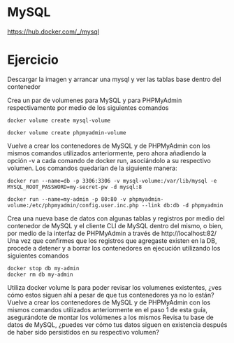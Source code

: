 # MySQL


https://hub.docker.com/_/mysql



# Ejercicio

Descargar la imagen y arrancar una mysql y ver las tablas base dentro del contenedor 


Crea un par de volumenes para MySQL y para PHPMyAdmin respectivamente por medio de los siguientes comandos 
```
docker volume create mysql-volume
```
```
docker volume create phpmyadmin-volume
```
Vuelve a crear los contenedores de MySQL y de PHPMyAdmin con los mismos comandos utilizados anteriormente, pero ahora añadiendo la opción -v a cada comando de docker run, asociándolo a su respectivo volumen. Los comandos quedarían de la siguiente manera:
```
docker run --name=db -p 3306:3306 -v mysql-volume:/var/lib/mysql -e MYSQL_ROOT_PASSWORD=my-secret-pw -d mysql:8
```
```
docker run --name=my-admin -p 80:80 -v phpmyadmin-volume:/etc/phpmyadmin/config.user.inc.php --link db:db -d phpmyadmin
```
Crea una nueva base de datos con algunas tablas y registros por medio del contenedor de MySQL y el cliente CLI de MySQL dentro del mismo, o bien, por medio de la interfaz de PHPMyAdmin a través de http://localhost:82/
Una vez que confirmes que los registros que agregaste existen en la DB, procede a detener y a borrar los contenedores en ejecución utilizando los siguientes comandos
```
docker stop db my-admin
docker rm db my-admin
```
Utiliza docker volume ls para poder revisar los volumenes existentes, ¿ves cómo estos siguen ahí a pesar de que tus contenedores ya no lo están?
Vuelve a crear los contenedores de MySQL y de PHPMyAdmin con los mismos comandos utilizados anteriormente en el paso 1 de esta guía, asegurándote de montar los volúmenes a los mismos
Revisa tu base de datos de MySQL, ¿puedes ver cómo tus datos siguen en existencia después de haber sido persistidos en su respectivo volumen?
